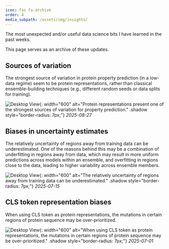 ```yaml
---
icon: fas fa-archive
order: 4
media_subpath: /assets/img/insights/
---
```


The most unexpected and/or useful data science bits I have learned in the past weeks. 

This page serves as an archive of these updates.

## Sources of variation

The strongest source of variation in protein property prediction (in a low-data regime) seem to be protein representations, rather than classical ensemble-building techniques (e.g., different random seeds or data splits for training).

![Desktop View](20250827.jpeg){: width="600" alt="Protein representations present one of the strongest sources of variation for property prediction." .shadow style="border-radius: 7px;"}
_2025-08-27_

## Biases in uncertainty estimates

The relatively uncertainty of regions away from training data can be underestimated. One of the reasons behind this may be a combination of underfitting in regions away from data, which may result in more uniform predictions across models within an ensemble, and overfitting in regions close to the data, leading to higher variability across ensemble members.

![Desktop View](20250715.jpeg){: width="600" alt="The relatively uncertainty of regions away from training data can be underestimated." .shadow style="border-radius: 7px;"}
_2025-07-15_

## CLS token representation biases

When using CLS token as protein representations, the mutations in certain regions of protein sequence may be over-prioritized.

![Desktop View](20250701.jpeg){: width="600" alt="When using CLS token as protein representations, the mutations in certain regions of protein sequence may be over-prioritized." .shadow style="border-radius: 7px;"}
_2025-07-01_



